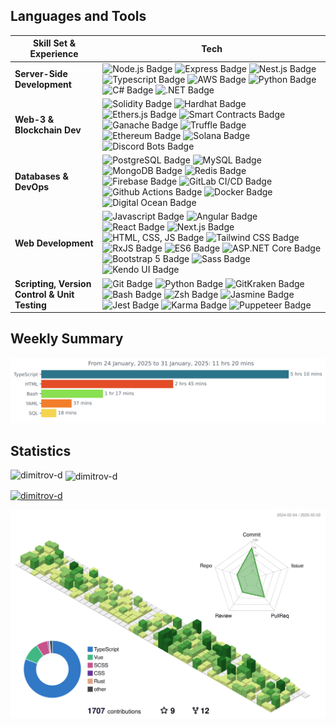 ## Languages and Tools

| Skill Set & Experience | Tech |
|--------------------------------------------------|------------------------------------------------------------------------------------------------------------------------------------------------------------------------------------------------------------------------------------------------------------------------------------------------------------------------------------------------------------------------------------------------------------------------------------------------------------------------------------------------------------------------------------------------------------------------------------------------------------------------------------------------------------------------------------------------------------------------------------------------------------------------------------------------------------------------------------------------------------------------------------------------------------------------------------------------------------------------------------------------------------------------------------------------------------------------------------------------------------------------------------------------------------------------------------------------------------------------------------------------------------------------------------------------------------------------------------------------------------------------------------------------------------------------------------------------------------------------------------------------------------------------------------------------------------------------------------------------------------------------------------------------------------------------------------------------------|
| **Server-Side Development**                      | ![Node.js Badge](https://img.shields.io/badge/-Node.js-339933?style=for-the-badge&logo=node.js&logoColor=white) ![Express Badge](https://img.shields.io/badge/-express-000000?style=for-the-badge&logo=express&logoColor=white) ![Nest.js Badge](https://img.shields.io/badge/-Nest.js-E0234E?style=for-the-badge&logo=nestjs&logoColor=white) ![Typescript Badge](https://img.shields.io/badge/-Typescript-3178C6?style=for-the-badge&logo=typescript&logoColor=white) ![AWS Badge](https://img.shields.io/badge/AWS-232F3E?style=for-the-badge&logo=amazon&logoColor=white) ![Python Badge](https://img.shields.io/badge/-Python-3776AB?style=for-the-badge&logo=python&logoColor=white) ![C# Badge](https://img.shields.io/badge/C%23-239120?style=for-the-badge&logo=c-sharp&logoColor=white) ![.NET Badge](https://img.shields.io/badge/-.NET-512BD4?style=for-the-badge&logoColor=white) |
| **Web-3 & Blockchain Dev**                       | ![Solidity Badge](https://img.shields.io/badge/-Solidity-363636?style=for-the-badge&logo=solidity&logoColor=white) ![Hardhat Badge](https://img.shields.io/badge/-Hardhat-F3C611?style=for-the-badge&logo=hardhat&logoColor=white) ![Ethers.js Badge](https://img.shields.io/badge/-Ethers.js-663399?style=for-the-badge&logo=ethereum&logoColor=white) ![Smart Contracts Badge](https://img.shields.io/badge/-Smart%20Contracts-363636?style=for-the-badge&logo=ethereum&logoColor=white) ![Ganache Badge](https://img.shields.io/badge/-Ganache-FF7139?style=for-the-badge&logo=ganache&logoColor=white) ![Truffle Badge](https://img.shields.io/badge/-Truffle-5E0E02?style=for-the-badge&logo=truffle&logoColor=white) ![Ethereum Badge](https://img.shields.io/badge/-Ethereum-3C3C3D?style=for-the-badge&logo=ethereum&logoColor=white) ![Solana Badge](https://img.shields.io/badge/-Solana-381F56?style=for-the-badge&logo=solana&logoColor=white) ![Discord Bots Badge](https://img.shields.io/badge/-Discord%20Bots-7289DA?style=for-the-badge&logo=discord&logoColor=white) |
| **Databases & DevOps**                           | ![PostgreSQL Badge](https://img.shields.io/badge/-PostgreSQL-336791?style=for-the-badge&logo=postgresql&logoColor=white) ![MySQL Badge](https://img.shields.io/badge/-MySQL-4479A1?style=for-the-badge&logo=mysql&logoColor=white) ![MongoDB Badge](https://img.shields.io/badge/-MongoDB-47A248?style=for-the-badge&logo=mongodb&logoColor=white) ![Redis Badge](https://img.shields.io/badge/-Redis-F54338?style=for-the-badge&logo=redis&logoColor=white)  ![Firebase Badge](https://img.shields.io/badge/-Firebase-FFCA28?style=for-the-badge&logo=firebase&logoColor=black) ![GitLab CI/CD Badge](https://img.shields.io/badge/-GitLab%20CI%2FCD-FC6D26?style=for-the-badge&logo=gitlab&logoColor=white) ![Github Actions Badge](https://img.shields.io/badge/-Github%20Actions-151B23?style=for-the-badge&logo=github-actions&logoColor=white) ![Docker Badge](https://img.shields.io/badge/-Docker-2496ED?style=for-the-badge&logo=docker&logoColor=white) ![Digital Ocean Badge](https://img.shields.io/badge/-Digital%20Ocean-0080FF?style=for-the-badge&logo=digital-ocean&logoColor=white) |
| **Web Development**                              | ![Javascript Badge](https://img.shields.io/badge/JavaScript-F7DF1E?style=for-the-badge&logo=javascript&logoColor=black) ![Angular Badge](https://img.shields.io/badge/-Angular-DD0031?style=for-the-badge&logo=angular&logoColor=white) ![React Badge](https://img.shields.io/badge/-React-61DAFB?style=for-the-badge&logo=react&logoColor=black) ![Next.js Badge](https://img.shields.io/badge/-Next.js-000000?style=for-the-badge&logo=next.js&logoColor=white) ![HTML, CSS, JS Badge](https://img.shields.io/badge/-HTML%2C%20CSS%2C%20JS-E34F26?style=for-the-badge&logo=html5&logoColor=white)  ![Tailwind CSS Badge](https://img.shields.io/badge/-Tailwind%20CSS-38B2AC?style=for-the-badge&logo=tailwind-css&logoColor=white) ![RxJS Badge](https://img.shields.io/badge/-RxJS-B7178C?style=for-the-badge&logo=reactivex&logoColor=white) ![ES6 Badge](https://img.shields.io/badge/-ES6-F7DF1E?style=for-the-badge&logo=javascript&logoColor=black) ![ASP.NET Core Badge](https://img.shields.io/badge/-ASP.NET%20Core-512BD4?style=for-the-badge&logo=dot-net&logoColor=white) ![Bootstrap 5 Badge](https://img.shields.io/badge/-Bootstrap%205-7952B3?style=for-the-badge&logo=bootstrap&logoColor=white) ![Sass Badge](https://img.shields.io/badge/-Sass-CC6699?style=for-the-badge&logo=sass&logoColor=white) ![Kendo UI Badge](https://img.shields.io/badge/-Kendo%20UI-5F259F?style=for-the-badge&logo=kendo-ui&logoColor=white) |
| **Scripting, Version Control & Unit Testing**    | ![Git Badge](https://img.shields.io/badge/-Git-F05032?style=for-the-badge&logo=git&logoColor=white) ![Python Badge](https://img.shields.io/badge/-Python-3776AB?style=for-the-badge&logo=python&logoColor=white) ![GitKraken Badge](https://img.shields.io/badge/-GitKraken-179287?style=for-the-badge&logo=gitkraken&logoColor=white) ![Bash Badge](https://img.shields.io/badge/-Bash-4EAA25?style=for-the-badge&logo=gnu-bash&logoColor=white) ![Zsh Badge](https://img.shields.io/badge/-Zsh-2D2D2D?style=for-the-badge&logo=zsh&logoColor=white) ![Jasmine Badge](https://img.shields.io/badge/-Jasmine-8A4182?style=for-the-badge&logo=jasmine&logoColor=white) ![Jest Badge](https://img.shields.io/badge/Jest-323330?style=for-the-badge&logo=Jest&logoColor=white) ![Karma Badge](https://img.shields.io/badge/-Karma-2D2D2D?style=for-the-badge&logo=karma&logoColor=white) ![Puppeteer Badge](https://img.shields.io/badge/-Puppeteer-40B5A4?style=for-the-badge&logo=puppeteer&logoColor=white) |

## Weekly Summary
<!--START_SECTION:waka-->
<img src="https://github.com/dimitrov-d/dimitrov-d/blob/master/images/stat.svg" alt="Wakatime Activity"/>
<!--END_SECTION:waka-->


## Statistics
<p><img align="left" src="https://github-readme-stats.vercel.app/api/top-langs?username=dimitrov-d&show_icons=true&locale=en&layout=compact" alt="dimitrov-d" /></p>

<p>&nbsp;<img align="center" src="https://github-readme-stats.vercel.app/api?username=dimitrov-d&show_icons=true&locale=en" alt="dimitrov-d" /></p>

<p align="left"> <a href="https://github.com/ryo-ma/github-profile-trophy"><img src="https://github-profile-trophy.vercel.app/?username=dimitrov-d" alt="dimitrov-d" /></a> </p>

<!--   profile-green-animate -->
![](./profile-3d-contrib/profile-green-animate.svg)
